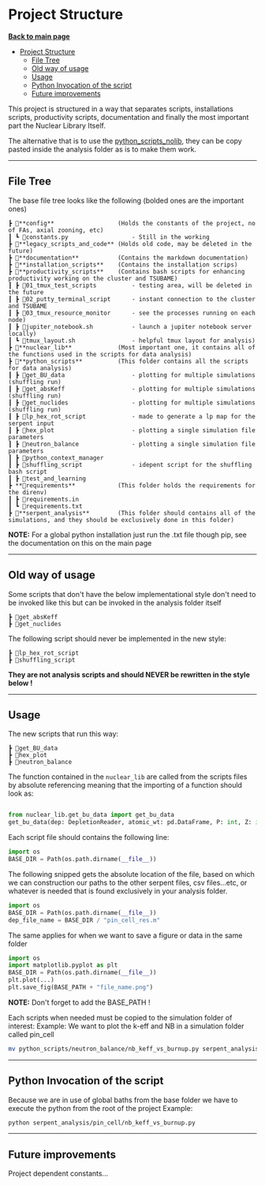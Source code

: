 # Project Structure

**[Back to main page](https://github.com/ObaraOrg/obara_lab)**

<!-- TOC -->

- [Project Structure](#project-structure)
  - [File Tree](#file-tree)
  - [Old way of usage](#old-way-of-usage)
  - [Usage](#usage)
  - [Python Invocation of the script](#python-invocation-of-the-script)
  - [Future improvements](#future-improvements)

<!-- /TOC -->

This project is structured in a way that separates scripts, installations scripts, productivity scripts, documentation and finally the most important part the Nuclear Library Itself.

The alternative that is to use the [python_scripts_nolib](python_scripts_no_lib), 
they can be copy pasted inside the analysis folder as is to make them work.

---

## File Tree

The base file tree looks like the following (bolded ones are the important ones)

    ┣ 📂**config**                  (Holds the constants of the project, no of FAs, axial zooning, etc)
    ┃ ┗ 📜constants.py                  - Still in the working
    ┣ 📂**legacy_scripts_and_code** (Holds old code, may be deleted in the future)
    ┣ 📂**documentation**           (Contains the markdown documentation)
    ┣ 📂**installation_scripts**    (Contains the installation scrips)
    ┣ 📂**productivity_scripts**    (Contains bash scripts for enhancing productivity working on the cluster and TSUBAME)
    ┃ ┣ 📂01_tmux_test_scripts          - testing area, will be deleted in the future
    ┃ ┣ 📂02_putty_terminal_script      - instant connection to the cluster and TSUBAME
    ┃ ┣ 📂03_tmux_resource_monitor      - see the processes running on each node)
    ┃ ┣ 📜jupiter_notebook.sh           - launch a jupiter notebook server locally)
    ┃ ┗ 📜tmux_layout.sh                - helpful tmux layout for analysis)
    ┣ 📂**nuclear_lib**             (Most important one, it contains all of the functions used in the scripts for data analysis)
    ┣ 📂**python_scripts**          (This folder contains all the scripts for data analysis)
    ┃ ┣ 📂get_BU_data                   - plotting for multiple simulations (shuffling run)
    ┃ ┣ 📂get_absKeff                   - plotting for multiple simulations (shuffling run)
    ┃ ┣ 📂get_nuclides                  - plotting for multiple simulations (shuffling run)
    ┃ ┣ 📂lp_hex_rot_script             - made to generate a lp map for the serpent input
    ┃ ┣ 📂hex_plot                      - plotting a single simulation file parameters
    ┃ ┣ 📂neutron_balance               - plotting a single simulation file parameters
    ┃ ┣ 📂python_context_manager 
    ┃ ┣ 📂shuffling_script              - idepent script for the shuffling bash script
    ┃ ┣ 📂test_and_learning
    ┣ **📂requirements**            (This folder holds the requirements for the direnv)
    ┃ ┣ 📜requirements.in
    ┃ ┗ 📜requirements.txt
    ┣ 📂**serpent_analysis**        (This folder should contains all of the simulations, and they should be exclusively done in this folder)

**NOTE:** For a global python installation just run the .txt file though pip, see the documentation on this on the main page

---

## Old way of usage 
Some scripts that don't have the below implementational style don't need to be invoked like this but can be invoked in the analysis folder itself

    ┣ 📂get_absKeff
    ┣ 📂get_nuclides

The following script should never be implemented in the new style:

    ┣ 📂lp_hex_rot_script
    ┣ 📂shuffling_script

**They are not analysis scripts and should NEVER be rewritten in the style below !**

---

## Usage

The new scripts that run this way:

    ┣ 📂get_BU_data 
    ┣ 📂hex_plot
    ┣ 📂neutron_balance     

The function contained in the `nuclear_lib` are called from the scripts files by absolute referencing meaning that the importing of a function should look as:

```python 

from nuclear_lib.get_bu_data import get_bu_data
get_bu_data(dep: DepletionReader, atomic_wt: pd.DataFrame, P: int, Z: int)
```

Each script file should contains the following line:

```python 
import os
BASE_DIR = Path(os.path.dirname(__file__))
```
The following snipped gets the absolute location of the file, based on which we can construction our paths to the other serpent files, csv files...etc, or whatever is needed that is found exclusively in your analysis folder.

```python 
import os
BASE_DIR = Path(os.path.dirname(__file__))
dep_file_name = BASE_DIR / "pin_cell_res.m"
```
The same applies for when we want to save a figure or data in the same folder

```python 
import os
import matplotlib.pyplot as plt
BASE_DIR = Path(os.path.dirname(__file__))
plt.plot(...)
plt.save_fig(BASE_PATH + "file_name.png")
```
**NOTE:** Don't forget to add the BASE_PATH !

Each scripts when needed must be copied to the simulation folder of interest:
Example: We want to plot the k-eff and NB in a simulation folder called pin_cell
```sh
mv python_scripts/neutron_balance/nb_keff_vs_burnup.py serpent_analysis/pin_cell/
```

---


## Python Invocation of the script
Because we are in use of global baths from the base folder we have to execute the python from the root of the project 
Example:

```sh
python serpent_analysis/pin_cell/nb_keff_vs_burnup.py
```

---


## Future improvements
Project dependent constants...